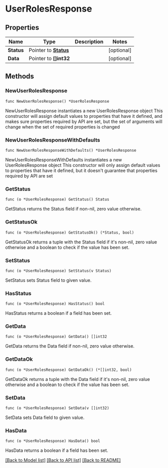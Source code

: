 # UserRolesResponse

## Properties

Name | Type | Description | Notes
------------ | ------------- | ------------- | -------------
**Status** | Pointer to [**Status**](Status.md) |  | [optional] 
**Data** | Pointer to **[]int32** |  | [optional] 

## Methods

### NewUserRolesResponse

`func NewUserRolesResponse() *UserRolesResponse`

NewUserRolesResponse instantiates a new UserRolesResponse object
This constructor will assign default values to properties that have it defined,
and makes sure properties required by API are set, but the set of arguments
will change when the set of required properties is changed

### NewUserRolesResponseWithDefaults

`func NewUserRolesResponseWithDefaults() *UserRolesResponse`

NewUserRolesResponseWithDefaults instantiates a new UserRolesResponse object
This constructor will only assign default values to properties that have it defined,
but it doesn't guarantee that properties required by API are set

### GetStatus

`func (o *UserRolesResponse) GetStatus() Status`

GetStatus returns the Status field if non-nil, zero value otherwise.

### GetStatusOk

`func (o *UserRolesResponse) GetStatusOk() (*Status, bool)`

GetStatusOk returns a tuple with the Status field if it's non-nil, zero value otherwise
and a boolean to check if the value has been set.

### SetStatus

`func (o *UserRolesResponse) SetStatus(v Status)`

SetStatus sets Status field to given value.

### HasStatus

`func (o *UserRolesResponse) HasStatus() bool`

HasStatus returns a boolean if a field has been set.

### GetData

`func (o *UserRolesResponse) GetData() []int32`

GetData returns the Data field if non-nil, zero value otherwise.

### GetDataOk

`func (o *UserRolesResponse) GetDataOk() (*[]int32, bool)`

GetDataOk returns a tuple with the Data field if it's non-nil, zero value otherwise
and a boolean to check if the value has been set.

### SetData

`func (o *UserRolesResponse) SetData(v []int32)`

SetData sets Data field to given value.

### HasData

`func (o *UserRolesResponse) HasData() bool`

HasData returns a boolean if a field has been set.


[[Back to Model list]](../README.md#documentation-for-models) [[Back to API list]](../README.md#documentation-for-api-endpoints) [[Back to README]](../README.md)


